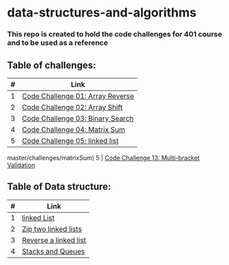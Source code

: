 # data-structures-and-algorithms

### This repo is created to hold the code challenges for 401 course and to be used as a reference

## Table of challenges:

\# |  Link 
--------- | ------------- 
 1 | [Code Challenge 01: Array Reverse](https://github.com/abdallahsafi-401-advanced-javascript/data-structures-and-algorithms/tree/master/challenges/arrayReverse) 
 2 | [Code Challenge 02: Array Shift](https://github.com/abdallahsafi-401-advanced-javascript/data-structures-and-algorithms/tree/master/challenges/arrayShift) 
 3 | [Code Challenge 03: Binary Search](https://github.com/abdallahsafi-401-advanced-javascript/data-structures-and-algorithms/tree/master/challenges/arrayBinarySearch) 
 4 | [Code Challenge 04: Matrix Sum](https://github.com/abdallahsafi-401-advanced-javascript/data-structures-and-algorithms/tree/master/challenges/matrixSum)
 5 | [Code Challenge 05: linked list](https://github.com/abdallahsafi-401-advanced-javascript/data-structures-and-algorithms/tree/master/challenges/linkedList) 
master/challenges/matrixSum)
 5 | [Code Challenge 13: Multi-bracket Validation](https://github.com/abdallahsafi-401-advanced-javascript/data-structures-and-algorithms/tree/master/challenges/multiBracketValidation) 
 ## Table of Data structure:

\# |  Link 
--------- | ------------- 
 1 | [linked List](https://github.com/abdallahsafi-401-advanced-javascript/data-structures-and-algorithms/tree/master/Data-Structures/linkedList) 
 2 | [Zip two linked lists](https://github.com/abdallahsafi-401-advanced-javascript/data-structures-and-algorithms/tree/master/Data-Structures/llZip) 
 3 | [Reverse a linked list](https://github.com/abdallahsafi-401-advanced-javascript/data-structures-and-algorithms/tree/master/Data-Structures/reverseLinkedList)
 4 | [Stacks and Queues](https://github.com/abdallahsafi-401-advanced-javascript/data-structures-and-algorithms/tree/master/Data-Structures/stacksAndQueues) 
  
 